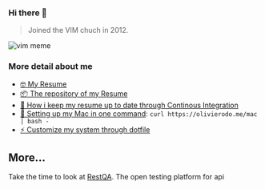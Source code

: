 ### Hi there 👋

> Joined the VIM chuch in 2012.

![vim meme](https://pbs.twimg.com/media/Dm5R7dXXoAE5M5I?format=jpg&name=small)

### More detail about me

* [🤓 My Resume](https://github.com/olivierodo/Awesome-CV/releases/download/latest/olivier-rodomond.pdf)
* [📦 The repository of my Resume](https://github.com/olivierodo/Awesome-CV)
* [🎉 How i keep my resume up to date through Continous Integration](https://github.com/olivierodo/Awesome-CV-action)
* [🚀 Setting up my Mac in one command](https://github.com/olivierodo/olivierodo.github.io/blob/master/mac): `curl https://olivierodo.me/mac | bash -`
* [⚡ Customize my system through dotfile](https://github.com/olivierodo/dotfiles)

## More...

Take the time to look at [RestQA](https://restqa.io). The open testing platform for api


<!--
**olivierodo/olivierodo** is a ✨ _special_ ✨ repository because its `README.md` (this file) appears on your GitHub profile.

Here are some ideas to get you started:

- 🔭 I’m currently working on ...
- 🌱 I’m currently learning ...
- 👯 I’m looking to collaborate on ...
- 🤔 I’m looking for help with ...
- 💬 Ask me about ...
- 📫 How to reach me: ...
- 😄 Pronouns: ...
- ⚡ Fun fact: ...
-->

